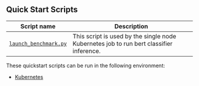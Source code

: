 <!--- 40. Quick Start Scripts -->
## Quick Start Scripts

| Script name | Description |
|-------------|-------------|
| [`launch_benchmark.py`](mlops/single-node/user-mounted-nfs/pod.yaml#L18) | This script is used by the single node Kubernetes job to run bert classifier inference. |

These quickstart scripts can be run in the following environment:
* [Kubernetes](#kubernetes)

